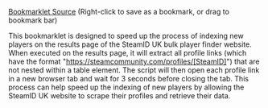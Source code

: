 [Bookmarklet Source](index.js) (Right-click to save as a bookmark, or drag to bookmark bar)

This bookmarklet is designed to speed up the process of indexing new players on the results page of the SteamID UK bulk player finder website. When executed on the results page, it will extract all profile links (which have the format "https://steamcommunity.com/profiles/[SteamID]") that are not nested within a table element. The script will then open each profile link in a new browser tab and wait for 3 seconds before closing the tab. This process can help speed up the indexing of new players by allowing the SteamID UK website to scrape their profiles and retrieve their data.
